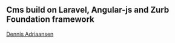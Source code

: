 ## Cms build on Laravel, Angular-js and Zurb Foundation framework


<a href="http://dennis-adriaansen.nl/">Dennis Adriaansen</a>
